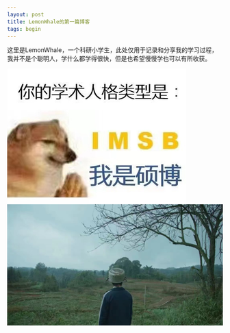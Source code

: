 ```yaml
---
layout: post
title: LemonWhale的第一篇博客
tags: begin
---
```


这里是LemonWhale，一个科研小学生，此处仅用于记录和分享我的学习过程，我并不是个聪明人，学什么都学得很快，但是也希望慢慢学也可以有所收获。

![菜狗](img/../../img/in-post/first/菜狗.jpg)
![aa](../img/404-bg.jpg)